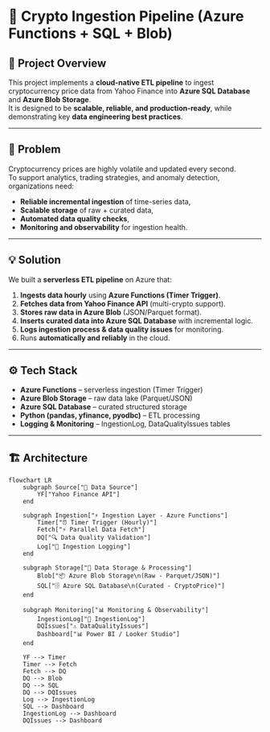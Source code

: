 # 🚀 Crypto Ingestion Pipeline (Azure Functions + SQL + Blob)

## 📌 Project Overview
This project implements a **cloud-native ETL pipeline** to ingest cryptocurrency price data from Yahoo Finance into **Azure SQL Database** and **Azure Blob Storage**.  
It is designed to be **scalable, reliable, and production-ready**, while demonstrating key **data engineering best practices**.

---

## 🎯 Problem
Cryptocurrency prices are highly volatile and updated every second.  
To support analytics, trading strategies, and anomaly detection, organizations need:
- **Reliable incremental ingestion** of time-series data,  
- **Scalable storage** of raw + curated data,  
- **Automated data quality checks**,  
- **Monitoring and observability** for ingestion health.

---

## 💡 Solution
We built a **serverless ETL pipeline** on Azure that:
1. **Ingests data hourly** using **Azure Functions (Timer Trigger)**.  
2. **Fetches data from Yahoo Finance API** (multi-crypto support).  
3. **Stores raw data in Azure Blob** (JSON/Parquet format).  
4. **Inserts curated data into Azure SQL Database** with incremental logic.  
5. **Logs ingestion process & data quality issues** for monitoring.  
6. Runs **automatically and reliably** in the cloud.

---

## ⚙️ Tech Stack
- **Azure Functions** – serverless ingestion (Timer Trigger)  
- **Azure Blob Storage** – raw data lake (Parquet/JSON)  
- **Azure SQL Database** – curated structured storage  
- **Python (pandas, yfinance, pyodbc)** – ETL processing  
- **Logging & Monitoring** – IngestionLog, DataQualityIssues tables  

---

## 🏗️ Architecture
```mermaid
flowchart LR
    subgraph Source["📡 Data Source"]
        YF["Yahoo Finance API"]
    end

    subgraph Ingestion["⚡ Ingestion Layer - Azure Functions"]
        Timer["⏰ Timer Trigger (Hourly)"]
        Fetch["⚡ Parallel Data Fetch"]
        DQ["🔍 Data Quality Validation"]
        Log["📝 Ingestion Logging"]
    end

    subgraph Storage["💾 Data Storage & Processing"]
        Blob["📦 Azure Blob Storage\n(Raw - Parquet/JSON)"]
        SQL["🗄 Azure SQL Database\n(Curated - CryptoPrice)"]
    end

    subgraph Monitoring["📊 Monitoring & Observability"]
        IngestionLog["📝 IngestionLog"]
        DQIssues["⚠️ DataQualityIssues"]
        Dashboard["📊 Power BI / Looker Studio"]
    end

    YF --> Timer
    Timer --> Fetch
    Fetch --> DQ
    DQ --> Blob
    DQ --> SQL
    DQ --> DQIssues
    Log --> IngestionLog
    SQL --> Dashboard
    IngestionLog --> Dashboard
    DQIssues --> Dashboard

